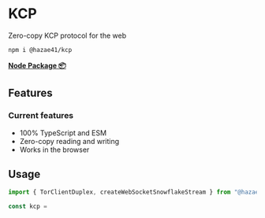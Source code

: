 # KCP

Zero-copy KCP protocol for the web

```bash
npm i @hazae41/kcp
```

[**Node Package 📦**](https://www.npmjs.com/package/@hazae41/kcp)

## Features

### Current features
- 100% TypeScript and ESM
- Zero-copy reading and writing
- Works in the browser

## Usage

```typescript
import { TorClientDuplex, createWebSocketSnowflakeStream } from "@hazae41/kcp"

const kcp = 
```